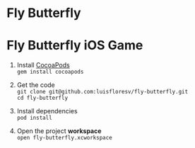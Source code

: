 Fly Butterfly
=============

# Fly Butterfly iOS Game

1. Install [CocoaPods](http://cocoapods.org)  
`gem install cocoapods`

2. Get the code  
`git clone git@github.com:luisfloresv/fly-butterfly.git`  
`cd fly-butterfly`

3. Install dependencies  
`pod install`

4. Open the project **workspace**  
`open fly-butterfly.xcworkspace`
